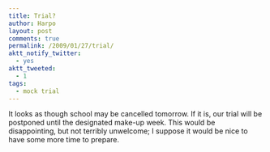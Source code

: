 ```yaml
---
title: Trial?
author: Harpo
layout: post
comments: true
permalink: /2009/01/27/trial/
aktt_notify_twitter:
  - yes
aktt_tweeted:
  - 1
tags:
  - mock trial
---
```

It looks as though school may be cancelled tomorrow. If it is, our trial will be postponed until the designated make-up week. This would be disappointing, but not terribly unwelcome; I suppose it would be nice to have some more time to prepare.